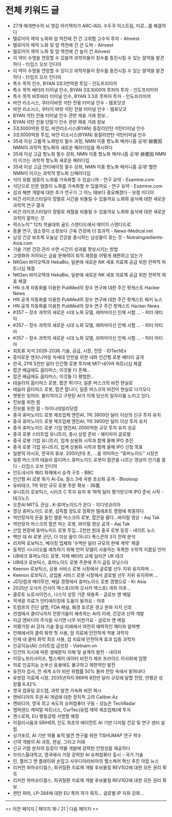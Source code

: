 # 전체 키워드 글

- 27개 매개변수의 뇌 영감 아키텍처가 ARC-AGI, 수두쿠 익스트림, 미로…를 해결하다
- 텔로미어 제약 노화와 암 역전에 건 건  고위험 고수익 투자 - AInvest
- 텔로미어 제약 노화 및 암 역전에 건 큰 도박 - AInvest
- 텔로미어 제약 노화 및 암 역전에 건 높이 건  AInvest
- 이 약이 수명을 연장할 수 있을까 과학자들이 장수를 증진시킬 수 있는 알약을 발견하다  - 타임스 오브 인디아
- 이 약이 수명을 연장할 수 있다고 과학자들이 장수를 증진시킬 수 있는 알약을 발견하다  - 타임즈 오브 인디아
- 특수 목적 인수, BYAN 3조3천억원 투입 - 인도프리미어
- 특수 목적 배터리 터미널 인수, BYAN 3조3000억 루피아 투자 - 인도프리미어
- 특수 목적 바투바라 터미널 인수, BYAN 3.3조 루피아 투자 - 인도프리미어
- 바얀 리소시스, 쿠타이바랏 석탄 전용 터미널 인수 - 템포닷코
- 바얀 리소시스, 쿠타이 바랏 석탄 전용 터미널 인수 - 템포닷코
- BYAN 석탄 전용 터미널 인수 관련 제휴 거래 정보…
- BYAN 석탄 전용 단말기 인수 관련 제휴 거래 정보
- 3조3000억원 투입, 바얀리소시스(BYAN) 동칼리만탄 석탄터미널 인수
- 3조3000억원 투입, 바얀 리소시스(BYAN) 동칼리만탄 석탄터미널 인수
- 35세 이상 고품격 노화방지 필수 과정, NMN 이중 항노화 메커니즘 공개! 赫曼因 NMN이 과학적 항노화의 새로운 패러다임을 제시하다
- 35세 이상 고급 항노화 필수 강좌, NMN 이중 항노화 메커니즘 공개! 赫曼因 NMN이 이끄는 과학적 항노화 새로운 패러다임
- 35세 이상 고급 안티에이징 필수 강좌, NMN 이중 항노화 메커니즘 공개! 헬먼 NMN이 이끄는 과학적 항노화 신패러다임
- 식이 유발 염증이 노화를 가속화할 수 있습니까 - 연구 요약 - Examine.com
- 식단으로 인한 염증이 노화를 가속화할 수 있을까요 - 연구 요약 - Examine.com
- 섬과 해변 개발에 대한 추가 연구가 그 어느 때보다 중요해졌다 - 보컬 미디어
- 비건 라이프스타일이 정말로 시간을 되돌릴 수 있을까요 노화와 음식에 대한 새로운 과학적 연구 결과
- 비건 라이프스타일이 정말로 세월을 되돌릴 수 있을까요 노화와 음식에 대한 새로운 과학이 말하는 것
- 럭소노미™ 12차 학술대회 골드 스탠다드에서 에이지 스탠다드로
- 동물 연구, 염소젖이 소젖보다 근육 건강에 더 효과적 - News-Medical.net
- 남성 건강 보조제 오늘날 건강을 중시하는 남성들이 찾는 것 - NutraIngredients-Asia.com
- 기술 기반 건강 관리 수면 시간이 성과를 향상시키는 방법
- 고령화와 저하되는 금융 문해력이 퇴직 재정을 어떻게 재편하고 있는가
- NKGen 바이오텍과 HekaBio, 일본에 새로운 NK 세포 치료제 공급 위한 전략적 파트너십 체결
- NKGen 바이오텍과 HekaBio, 일본에 새로운 NK 세포 치료제 공급 위한 전략적 제휴 체결
- HN 소개 자동화를 이용한 PubMed의 장수 연구에 대한 주간 팟캐스트  Hacker News
- HN 공개 자동화를 이용한 PubMed의 장수 연구에 대한 주간 팟캐스트  해커 뉴스
- HN 공개 자동화를 이용한 PubMed의 장수 연구 주간 팟캐스트  Hacker News
- #357 ‒ 장수 과학의 새로운 시대 노화 모델, 래파마이신 인체 시험 ... - 피터 애티아
- #357 ‒ 장수 과학의 새로운 시대 노화 모델, 래파마이신 인체 시험 ... - 피터 아티아
- #357 ‒ 장수 과학의 새로운 시대 노화 모델, 라파마이신 인체 시험 ... - 피터 아티아
- 희토류 자석 2026-2036 기술, 공급, 시장, 전망 - IDTechEx
- 흥미로운 엔지니어링 차세대 안전을 위한 내화 인간형 로봇 배터리 공개
- 한국, 21억 5천만 달러 인간형 로봇 투자에 MIT-네이버 파트너십 체결
- 팝콘 배급에도 옵티머스; 이것들 다 흔해…
- 팝콘 배급에도 옵티머스; 이것들 다 평범한...
- 테슬라의 옵티머스 로봇, 팝콘 튀기다; 일론 머스크의 비전 현실로
- 테슬라 옵티머스 로봇, 팝콘 팝니다; 일론 머스크의 비전이 현실로 다가오다
- 챗봇은 잊어라. 물리적이고 구현된 AI가 이제 당신의 일자리를 노리고 있다.
- 진보를 위한 힘
- 진보를 위한 힘 - 차이나데일리닷컴
- 중국 휴머노이드 로봇 제조업체 엔진AI, 1억 3900만 달러 이상의 신규 투자 유치
- 중국 휴머노이드 로봇 제조업체 엔진AI, 1억 3900만 달러 이상 투자 유치
- 중국 휴머노이드 로봇 기업 엔진AI, 2000억원 규모 투자 유치 성공
- 중국 로봇 스타트업 유니트리, 증시 상장 준비 - 예이차이 글로벌
- 중국 로봇 기업 유니트리, 업계 상용화 시작과 함께 올해 IPO 추진
- 중국 로봇 기업 유니트리, 업계 상용화 시작과 함께 올해 IPO 신청 목표
- 일본의 아시모, 한국의 휴보. 2000년대 초, …을 의미하는 “휴머노이드” 시장은
- 일론 머스크의 테슬라 옵티머스 휴머노이드 로봇이 팝콘을 나르는 영상이 인기를 끌다 - 타임스 오브 인디아
- 인도네시아 페리 화재에서 승객 구조 - BBC
- 인간형 AI 로봇 화가 Ai-Da, 찰스 3세 국왕 초상화 공개 - Blooloop
- 유비테크, 1억 위안 규모 로봇 주문 확보 - 36氪
- 유니트리 로보틱스, 시리즈 C 투자 유치 후 16억 달러 평가받으며 IPO 준비 시작 - 테크노드
- 오픈AI·MIT도 관심…K-휴머노이드가 온다 - 지디넷코리아
- 영상 휴머노이드 로봇, 섬뜩할 정도로 정확한 텔레포트 명령에 복종하다
- 억만장자의 돈을 들인 엘론 머스크의 로봇, 팝콘을 팔다…바이럴 영상 - Aaj Tak
- 억만장자 머스크의 팝콘 파는 로봇, 바이럴 영상 공개 - Aaj Tak
- 산업 현장에 휴머노이드 로봇 투입…2천만 원대 중국 로봇 등장 - 네이트 뉴스
- 백만 대 AI 로봇 군단, 더 이상 꿈이 아니다 폭스콘의 3각 전략 분석
- 리치텍 로보틱스, 베이징 업체와 '수백만 달러 규모의 판매 계약' 체결
- 동적인 시나리오를 예측하기 위해 언어 모델이 사용하는 독특한 수학적 지름길 언어
- UB테크 휴머노이드 로봇, 자체 배터리 교체  실리콘 UK 테크
- UB테크 로보틱스, 휴머노이드 로봇 주문에 주가 급등  모닝스타
- Keenon 로보틱스, 상용 서비스 로봇 시장에서 글로벌 선두 지위 유지하며 …
- Keenon 로보틱스, 상업용 서비스 로봇 시장에서 글로벌 선두 지위 유지하며 …
- JD닷컴과 메이투안, 배달 경쟁에서 휴머노이드 로봇 경쟁으로 - Kr Asia
- 2025년 오사카·간사이 엑스포(이하 오사카 엑스포) 개최 이후…
- 클로토 뉴로사이언스, 나스닥 상장 기준 재충족 - 글로브 앤 메일
- 적색광 치료가 안티에이징에 도움이 될까요 - 야후
- 트럼프의 진단 설명; FDA 패널, 폐경 호르몬 경고 완화 지지 신호
- 컨셉에서 클리닉까지 전문가들이 예측하는 AI의 미래, 건강과 신약 개발
- 지금 엔비디아 주식을 사기엔 너무 비싼가요 - 글로브 앤 메일
- 저평가된 AI 강자 기술 중심 미래에서 여전히 매력적인 메타와 알파벳
- 인체에서의 클릭 화학 첫 사용, 암 치료에 안전하게 적용  과학자
- 인체 내 클릭 화학 최초 사용, 암 치료에 안전하게 효과 입증  과학자
- 인공지능(AI) 스타트업 급성장 - Vietnam.vn
- 인간의 지시에 따른 생체분자 이해 및 설계의 발전 - 네이처
- 이뮤노프리사이즈, 헬스케어 데이터 비전가 제프 프라이드 이사회에 임명
- 의료 인공지능 눈부신 응용에도 불구하고 제한적인 발전
- 유전자 검사, 전 세계 소아 비만 위험률 50% 돌파 전망 속에서 밝혀내다
- 유방암 치료제 시장, 2035년까지 669억 8천만 달러 규모에 달할 전망, 연평균 성장률 6.42%
- 영국 컴퓨팅 로드맵, 과학 발견 가속화 비전 제시
- 엔비디아의 주권 AI 개념에 대한 정치적 고려  Caliber.Az
- 엔비디아, 영국 최고 속도의 슈퍼컴퓨터 구동 - 성능은  TechRadar
- 앰퍼샌드 캐피탈 파트너스, CurTec(유럽 제약 제조업체)에 투자
- 앤스로픽, EU 행동강령 서명할 예정
- 아질리시움과 SRIHER, 인도 최초의 에이전트 AI 기반 디지털 건강 및 연구 센터 설립
- 싱가포르, AI 기반 약물 표적 발견 연구를 위한 TISHUMAP 연구 착수
- 신약 개발의 AI 과장, 현실, 그리고 미래
- 신규 키랄 분자의 등장이 약물 개발에 강력한 안정성을 제공하다
- 브리스톨대학교, 영국에서 가장 강력한 AI 슈퍼컴퓨터 출시 - 국가 기술
- 린, 플러그 앤 플레이와 손잡고 사우디아라비아의 헬스케어 혁신 추진  아랍 뉴스
- 리커전 파마슈티컬스, 희귀질환 치료제 개발 후보물질 REV102에 대한 모든 권리 획득
- 리커전 파마슈티컬스, 희귀질환 치료제 개발 후보물질 REV102에 대한 모든 권리 확보
- 랜턴 파마, LP-284에 대한 EU 특허 허가 획득… 글로벌 IP 지위 강화…

---
<< 이전 페이지 | 페이지 16 / 21 | 다음 페이지 >>